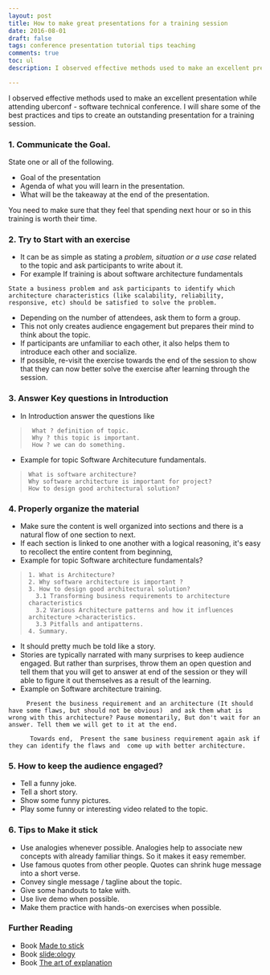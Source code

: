 ```yaml
---
layout: post
title: How to make great presentations for a training session
date: 2016-08-01
draft: false
tags: conference presentation tutorial tips teaching
comments: true
toc: ul
description: I observed effective methods used to make an excellent presentation while attending uberconf - software technical conference.  I will share some of the best practices and tips to create an outstanding presentation a for a training session.

---
```


I observed effective methods used to make an excellent presentation while attending uberconf - software technical conference.  I will share some of the best practices and tips to create an outstanding presentation for a training session.

### 1. Communicate  the Goal.
State one or all of the following.

* Goal of the presentation
* Agenda of what you will learn in the presentation.
* What will be the takeaway at the end of the presentation.

You need to make sure that they feel that spending next hour or so in this training is worth their time.
<br>

### 2. Try to Start with an exercise

* It can be as simple as stating a *problem, situation or a use case* related to the topic and ask participants to write about it.
* For example If training is about software architecture fundamentals

```
State a business problem and ask participants to identify which architecture characteristics (like scalability, reliability, responsive, etc) should be satisfied to solve the problem.
```

* Depending on the number of attendees, ask them to form a group.
* This not only creates audience engagement but prepares their mind to think about the topic.
* If participants are unfamiliar to each other, it also helps them to introduce each other and socialize.
* If possible, re-visit the exercise towards the end of the session to show that they can now better solve the exercise after learning through the session.

### 3. Answer Key questions in Introduction

* In Introduction answer the questions like

>      What ? definition of topic.
>      Why ? this topic is important.
>      How ? we can do something.
      
* Example for topic Software Architecuture fundamentals.

>     What is software architecture?
>     Why software architecture is important for project?
>     How to design good architectural solution?

###  4. Properly organize  the material

* Make sure the content is well organized into sections and there is a natural flow of one section to next.
* If each section is linked to one another with a logical reasoning, it's easy to recollect the entire content from beginning,
* Example for topic Software architecture fundamentals?

>
>     1. What is Architecture?
>     2. Why software architecture is important ?
>     3. How to design good architectural solution?
>       3.1 Transforming business requirements to architecture characteristics
>       3.2 Various Architecture patterns and how it influences architecture >characteristics.
>       3.3 Pitfalls and antipatterns.
>     4. Summary.

* It should pretty much be told like a story.
* Stories are typically narrated with many surprises to keep audience engaged. But rather than surprises, throw them an open question and tell them that you will get to answer at end of the session or they will able to figure it out themselves as a result of the learning.
* Example on Software architecture training.

```
     Present the business requirement and an architecture (It should have some flaws, but should not be obvious)  and ask them what is wrong with this architecture? Pause momentarily, But don't wait for an answer. Tell them we will get to it at the end.
     
      Towards end,  Present the same business requirement again ask if they can identify the flaws and  come up with better architecture.
```

### 5. How to keep the audience engaged?

* Tell a funny joke.
* Tell a short story.
* Show some funny pictures.
* Play some funny or interesting video related to the topic.

### 6. Tips to Make it stick

* Use analogies whenever possible. Analogies help to associate new concepts with already familiar things. So it makes it easy remember.
* Use famous quotes from other people. Quotes can shrink huge message into a short verse.
* Convey single message / tagline about the topic.
* Give some handouts to take with.
* Use live demo when possible.
* Make them practice with hands-on exercises when possible.

### Further Reading

* Book [Made to stick](http://amzn.com/1400064287)
* Book [slide:ology](https://amzn.com/0596522347)
* Book [The art of explanation]( https://amzn.com/1118374584)

